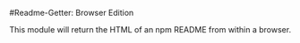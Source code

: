 #Readme-Getter: Browser Edition

This module will return the HTML of an npm README from within a browser.